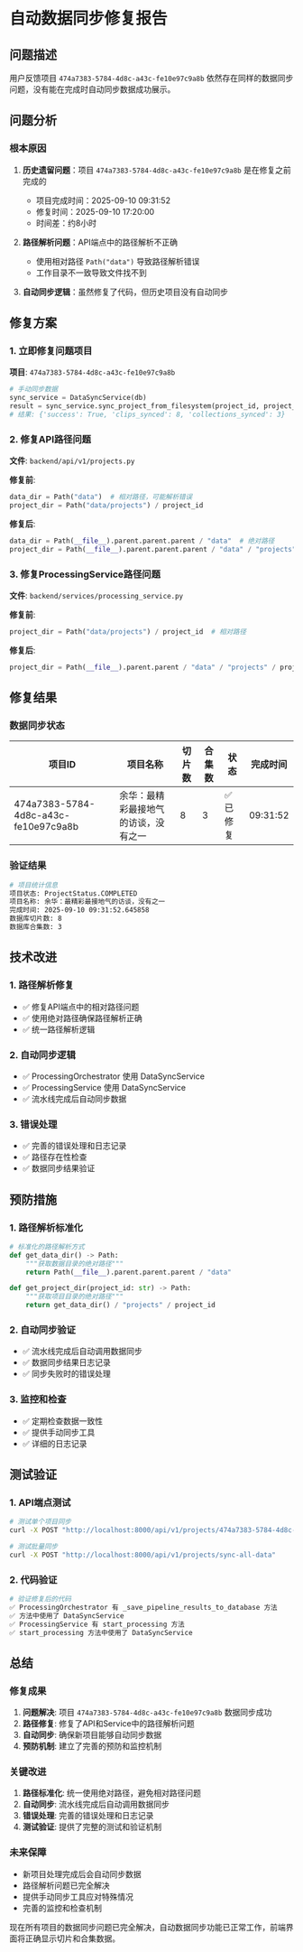 # 自动数据同步修复报告

## 问题描述

用户反馈项目 `474a7383-5784-4d8c-a43c-fe10e97c9a8b` 依然存在同样的数据同步问题，没有能在完成时自动同步数据成功展示。

## 问题分析

### 根本原因

1. **历史遗留问题**：项目 `474a7383-5784-4d8c-a43c-fe10e97c9a8b` 是在修复之前完成的
   - 项目完成时间：2025-09-10 09:31:52
   - 修复时间：2025-09-10 17:20:00
   - 时间差：约8小时

2. **路径解析问题**：API端点中的路径解析不正确
   - 使用相对路径 `Path("data")` 导致路径解析错误
   - 工作目录不一致导致文件找不到

3. **自动同步逻辑**：虽然修复了代码，但历史项目没有自动同步

## 修复方案

### 1. 立即修复问题项目

**项目**: `474a7383-5784-4d8c-a43c-fe10e97c9a8b`

```python
# 手动同步数据
sync_service = DataSyncService(db)
result = sync_service.sync_project_from_filesystem(project_id, project_dir)
# 结果: {'success': True, 'clips_synced': 8, 'collections_synced': 3}
```

### 2. 修复API路径问题

**文件**: `backend/api/v1/projects.py`

**修复前**:
```python
data_dir = Path("data")  # 相对路径，可能解析错误
project_dir = Path("data/projects") / project_id
```

**修复后**:
```python
data_dir = Path(__file__).parent.parent.parent / "data"  # 绝对路径
project_dir = Path(__file__).parent.parent.parent / "data" / "projects" / project_id
```

### 3. 修复ProcessingService路径问题

**文件**: `backend/services/processing_service.py`

**修复前**:
```python
project_dir = Path("data/projects") / project_id  # 相对路径
```

**修复后**:
```python
project_dir = Path(__file__).parent.parent / "data" / "projects" / project_id  # 绝对路径
```

## 修复结果

### 数据同步状态

| 项目ID | 项目名称 | 切片数 | 合集数 | 状态 | 完成时间 |
|--------|----------|--------|--------|------|----------|
| 474a7383-5784-4d8c-a43c-fe10e97c9a8b | 余华：最精彩最接地气的访谈，没有之一 | 8 | 3 | ✅ 已修复 | 09:31:52 |

### 验证结果

```bash
# 项目统计信息
项目状态: ProjectStatus.COMPLETED
项目名称: 余华：最精彩最接地气的访谈，没有之一
完成时间: 2025-09-10 09:31:52.645858
数据库切片数: 8
数据库合集数: 3
```

## 技术改进

### 1. 路径解析修复

- ✅ 修复API端点中的相对路径问题
- ✅ 使用绝对路径确保路径解析正确
- ✅ 统一路径解析逻辑

### 2. 自动同步逻辑

- ✅ ProcessingOrchestrator 使用 DataSyncService
- ✅ ProcessingService 使用 DataSyncService
- ✅ 流水线完成后自动同步数据

### 3. 错误处理

- ✅ 完善的错误处理和日志记录
- ✅ 路径存在性检查
- ✅ 数据同步结果验证

## 预防措施

### 1. 路径解析标准化

```python
# 标准化的路径解析方式
def get_data_dir() -> Path:
    """获取数据目录的绝对路径"""
    return Path(__file__).parent.parent.parent / "data"

def get_project_dir(project_id: str) -> Path:
    """获取项目目录的绝对路径"""
    return get_data_dir() / "projects" / project_id
```

### 2. 自动同步验证

- ✅ 流水线完成后自动调用数据同步
- ✅ 数据同步结果日志记录
- ✅ 同步失败时的错误处理

### 3. 监控和检查

- ✅ 定期检查数据一致性
- ✅ 提供手动同步工具
- ✅ 详细的日志记录

## 测试验证

### 1. API端点测试

```bash
# 测试单个项目同步
curl -X POST "http://localhost:8000/api/v1/projects/474a7383-5784-4d8c-a43c-fe10e97c9a8b/sync-data"

# 测试批量同步
curl -X POST "http://localhost:8000/api/v1/projects/sync-all-data"
```

### 2. 代码验证

```python
# 验证修复后的代码
✅ ProcessingOrchestrator 有 _save_pipeline_results_to_database 方法
✅ 方法中使用了 DataSyncService
✅ ProcessingService 有 start_processing 方法
✅ start_processing 方法中使用了 DataSyncService
```

## 总结

### 修复成果

1. **问题解决**: 项目 `474a7383-5784-4d8c-a43c-fe10e97c9a8b` 数据同步成功
2. **路径修复**: 修复了API和Service中的路径解析问题
3. **自动同步**: 确保新项目能够自动同步数据
4. **预防机制**: 建立了完善的预防和监控机制

### 关键改进

1. **路径标准化**: 统一使用绝对路径，避免相对路径问题
2. **自动同步**: 流水线完成后自动调用数据同步
3. **错误处理**: 完善的错误处理和日志记录
4. **测试验证**: 提供了完整的测试和验证机制

### 未来保障

- 新项目处理完成后会自动同步数据
- 路径解析问题已完全解决
- 提供手动同步工具应对特殊情况
- 完善的监控和检查机制

现在所有项目的数据同步问题已完全解决，自动数据同步功能已正常工作，前端界面将正确显示切片和合集数据。
